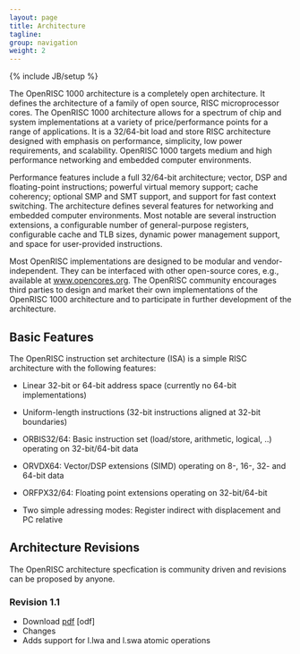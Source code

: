 ```yaml
---
layout: page
title: Architecture
tagline: 
group: navigation
weight: 2
---
```

{% include JB/setup %}

The OpenRISC 1000 architecture is a completely open architecture. It
defines the architecture of a family of open source, RISC
microprocessor cores. The OpenRISC 1000 architecture allows for a
spectrum of chip and system implementations at a variety of
price/performance points for a range of applications. It is a
32/64-bit load and store RISC architecture designed with emphasis on
performance, simplicity, low power requirements, and scalability.
OpenRISC 1000 targets medium and high performance networking and
embedded computer environments.

Performance features include a full 32/64-bit architecture; vector,
DSP and floating-point instructions; powerful virtual memory support;
cache coherency; optional SMP and SMT support, and support for fast
context switching. The architecture defines several features for
networking and embedded computer environments. Most notable are
several instruction extensions, a configurable number of
general-purpose registers, configurable cache and TLB sizes, dynamic
power management support, and space for user-provided instructions.

Most OpenRISC implementations are designed to be modular and
vendor-independent. They can be interfaced with other open-source
cores, e.g., available at www.opencores.org. The OpenRISC community
encourages third parties to design and market their own
implementations of the OpenRISC 1000 architecture and to participate
in further development of the architecture.

## Basic Features

The OpenRISC instruction set architecture (ISA) is a simple RISC
architecture with the following features:

 - Linear 32-bit or 64-bit address space (currently no 64-bit
   implementations)

 - Uniform-length instructions (32-bit instructions aligned at 32-bit
   boundaries)

 - ORBIS32/64: Basic instruction set (load/store, arithmetic, logical,
   ..) operating on 32-bit/64-bit data

 - ORVDX64: Vector/DSP extensions (SIMD) operating on 8-, 16-, 32- and
   64-bit data

 - ORFPX32/64: Floating point extensions operating on 32-bit/64-bit

 - Two simple adressing modes: Register indirect with displacement and
   PC relative

## Architecture Revisions

The OpenRISC architecture specfication is community driven and revisions
can be proposed by anyone.

### Revision 1.1

 - Download [pdf](https://raw.githubusercontent.com/openrisc/doc/master/openrisc-arch-1.1-rev0.pdf) [odf]
 - Changes
  - Adds support for l.lwa and l.swa atomic operations

###
